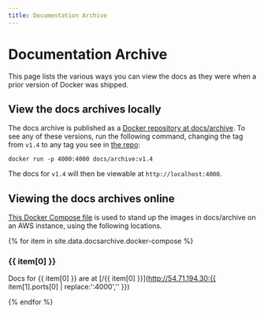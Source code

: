 ```yaml
---
title: Documentation Archive
---
```


# Documentation Archive

This page lists the various ways you can view the docs as they were when a
prior version of Docker was shipped.

## View the docs archives locally

The docs archive is published as a [Docker repository at docs/archive](https://hub.docker.com/r/docs/archive/tags/).
To see any of these versions, run the following command, changing
the tag from `v1.4` to any tag you see in [the repo](https://hub.docker.com/r/docs/archive/tags/):

```shell
docker run -p 4000:4000 docs/archive:v1.4
```

The docs for `v1.4` will then be viewable at `http://localhost:4000`.

## Viewing the docs archives online

[This Docker Compose file](https://github.com/docker/docker.github.io/blob/master/_data/docsarchive/docker-compose.yml)
is used to stand up the images in docs/archive on an AWS instance, using the
following locations.

{% for item in site.data.docsarchive.docker-compose %}

### {{ item[0] }}

Docs for {{ item[0] }} are at [/{{ item[0] }}](http://54.71.194.30:{{ item[1].ports[0] | replace:':4000','' }})

{% endfor %}
